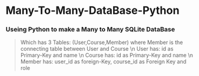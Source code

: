 # Many-To-Many-DataBase-Python

### Useing Python to make a Many to Many SQLite DataBase 

> Which has 3 Tables: (User,Course,Member) where Member is the connecting table between User and Course \n
> User has: id as Primary-Key and name \n
> Course has: id as Primary-Key and name \n 
> Member has: user_id as foreign-Key, course_id as Foreign Key and role
